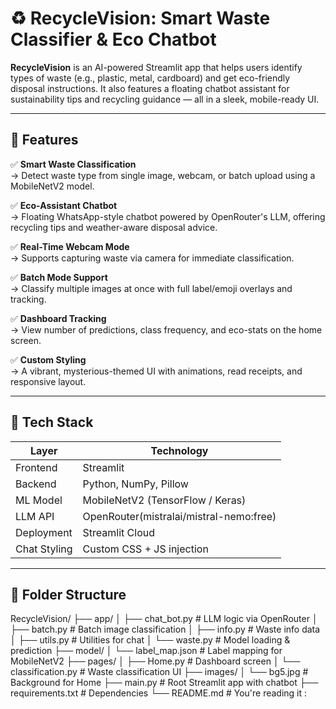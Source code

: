 # ♻️ RecycleVision: Smart Waste Classifier & Eco Chatbot

**RecycleVision** is an AI-powered Streamlit app that helps users identify types of waste (e.g., plastic, metal, cardboard) and get eco-friendly disposal instructions. It also features a floating chatbot assistant for sustainability tips and recycling guidance — all in a sleek, mobile-ready UI.

---

## 🚀 Features

✅ **Smart Waste Classification**  
→ Detect waste type from single image, webcam, or batch upload using a MobileNetV2 model.

✅ **Eco-Assistant Chatbot**  
→ Floating WhatsApp-style chatbot powered by OpenRouter's LLM, offering recycling tips and weather-aware disposal advice.

✅ **Real-Time Webcam Mode**  
→ Supports capturing waste via camera for immediate classification.

✅ **Batch Mode Support**  
→ Classify multiple images at once with full label/emoji overlays and tracking.

✅ **Dashboard Tracking**  
→ View number of predictions, class frequency, and eco-stats on the home screen.

✅ **Custom Styling**  
→ A vibrant, mysterious-themed UI with animations, read receipts, and responsive layout.

---

## 🧠 Tech Stack

| Layer       | Technology                         |
|-------------|------------------------------------|
| Frontend    | Streamlit                          |
| Backend     | Python, NumPy, Pillow              |
| ML Model    | MobileNetV2 (TensorFlow / Keras)   |
| LLM API     | OpenRouter(mistralai/mistral-nemo:free)    |     |
| Deployment  | Streamlit Cloud                    |
| Chat Styling| Custom CSS + JS injection          |

---

## 📁 Folder Structure

RecycleVision/
├── app/
│ ├── chat_bot.py # LLM logic via OpenRouter
│ ├── batch.py # Batch image classification
│ ├── info.py # Waste info data
│ ├── utils.py # Utilities for chat
│ └── waste.py # Model loading & prediction
├── model/
│ └── label_map.json # Label mapping for MobileNetV2
├── pages/
│ ├── Home.py # Dashboard screen
│ └── classification.py # Waste classification UI
├── images/
│ └── bg5.jpg # Background for Home
├── main.py # Root Streamlit app with chatbot
├── requirements.txt # Dependencies
└── README.md # You're reading it :

